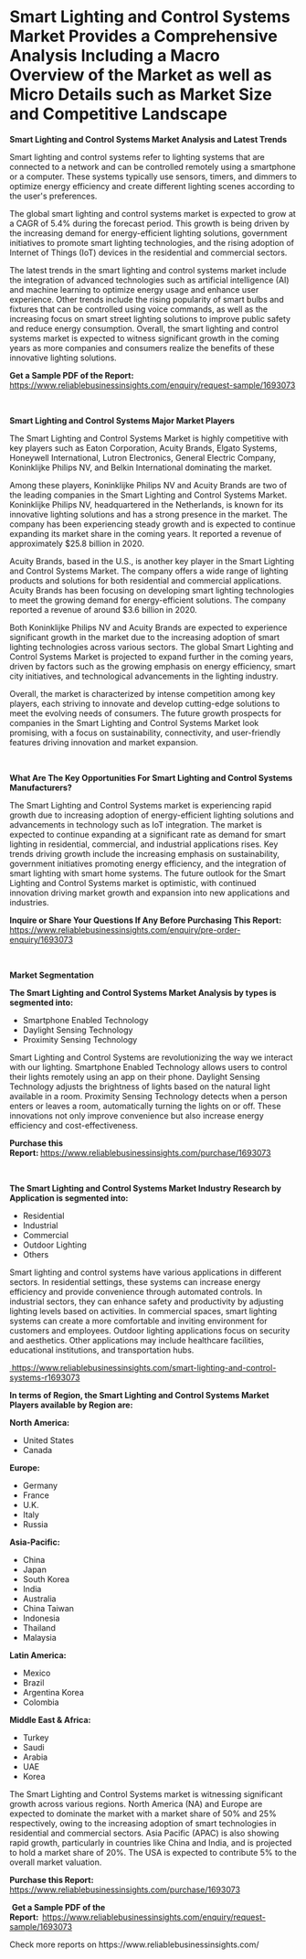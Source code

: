 <p><h1>Smart Lighting and Control Systems Market Provides a Comprehensive Analysis Including a Macro Overview of the Market as well as Micro Details such as Market Size and Competitive Landscape</h1></p><p><strong>Smart Lighting and Control Systems Market Analysis and Latest Trends</strong></p>
<p><p>Smart lighting and control systems refer to lighting systems that are connected to a network and can be controlled remotely using a smartphone or a computer. These systems typically use sensors, timers, and dimmers to optimize energy efficiency and create different lighting scenes according to the user's preferences.</p><p>The global smart lighting and control systems market is expected to grow at a CAGR of 5.4% during the forecast period. This growth is being driven by the increasing demand for energy-efficient lighting solutions, government initiatives to promote smart lighting technologies, and the rising adoption of Internet of Things (IoT) devices in the residential and commercial sectors.</p><p>The latest trends in the smart lighting and control systems market include the integration of advanced technologies such as artificial intelligence (AI) and machine learning to optimize energy usage and enhance user experience. Other trends include the rising popularity of smart bulbs and fixtures that can be controlled using voice commands, as well as the increasing focus on smart street lighting solutions to improve public safety and reduce energy consumption. Overall, the smart lighting and control systems market is expected to witness significant growth in the coming years as more companies and consumers realize the benefits of these innovative lighting solutions.</p></p>
<p><strong>Get a Sample PDF of the Report:&nbsp;</strong> <a href="https://www.reliablebusinessinsights.com/enquiry/request-sample/1693073">https://www.reliablebusinessinsights.com/enquiry/request-sample/1693073</a></p>
<p>&nbsp;</p>
<p><strong>Smart Lighting and Control Systems Major Market Players</strong></p>
<p><p>The Smart Lighting and Control Systems Market is highly competitive with key players such as Eaton Corporation, Acuity Brands, Elgato Systems, Honeywell International, Lutron Electronics, General Electric Company, Koninklijke Philips NV, and Belkin International dominating the market.</p><p>Among these players, Koninklijke Philips NV and Acuity Brands are two of the leading companies in the Smart Lighting and Control Systems Market. Koninklijke Philips NV, headquartered in the Netherlands, is known for its innovative lighting solutions and has a strong presence in the market. The company has been experiencing steady growth and is expected to continue expanding its market share in the coming years. It reported a revenue of approximately $25.8 billion in 2020.</p><p>Acuity Brands, based in the U.S., is another key player in the Smart Lighting and Control Systems Market. The company offers a wide range of lighting products and solutions for both residential and commercial applications. Acuity Brands has been focusing on developing smart lighting technologies to meet the growing demand for energy-efficient solutions. The company reported a revenue of around $3.6 billion in 2020.</p><p>Both Koninklijke Philips NV and Acuity Brands are expected to experience significant growth in the market due to the increasing adoption of smart lighting technologies across various sectors. The global Smart Lighting and Control Systems Market is projected to expand further in the coming years, driven by factors such as the growing emphasis on energy efficiency, smart city initiatives, and technological advancements in the lighting industry.</p><p>Overall, the market is characterized by intense competition among key players, each striving to innovate and develop cutting-edge solutions to meet the evolving needs of consumers. The future growth prospects for companies in the Smart Lighting and Control Systems Market look promising, with a focus on sustainability, connectivity, and user-friendly features driving innovation and market expansion.</p></p>
<p>&nbsp;</p>
<p><strong>What Are The Key Opportunities For Smart Lighting and Control Systems Manufacturers?</strong></p>
<p><p>The Smart Lighting and Control Systems market is experiencing rapid growth due to increasing adoption of energy-efficient lighting solutions and advancements in technology such as IoT integration. The market is expected to continue expanding at a significant rate as demand for smart lighting in residential, commercial, and industrial applications rises. Key trends driving growth include the increasing emphasis on sustainability, government initiatives promoting energy efficiency, and the integration of smart lighting with smart home systems. The future outlook for the Smart Lighting and Control Systems market is optimistic, with continued innovation driving market growth and expansion into new applications and industries.</p></p>
<p><strong>Inquire or Share Your Questions If Any Before Purchasing This Report:</strong> <a href="https://www.reliablebusinessinsights.com/enquiry/pre-order-enquiry/1693073">https://www.reliablebusinessinsights.com/enquiry/pre-order-enquiry/1693073</a></p>
<p>&nbsp;</p>
<p><strong>Market Segmentation</strong></p>
<p><strong>The Smart Lighting and Control Systems Market Analysis by types is segmented into:</strong></p>
<p><ul><li>Smartphone Enabled Technology</li><li>Daylight Sensing Technology</li><li>Proximity Sensing Technology</li></ul></p>
<p><p>Smart Lighting and Control Systems are revolutionizing the way we interact with our lighting. Smartphone Enabled Technology allows users to control their lights remotely using an app on their phone. Daylight Sensing Technology adjusts the brightness of lights based on the natural light available in a room. Proximity Sensing Technology detects when a person enters or leaves a room, automatically turning the lights on or off. These innovations not only improve convenience but also increase energy efficiency and cost-effectiveness.</p></p>
<p><strong>Purchase this Report:&nbsp;</strong><a href="https://www.reliablebusinessinsights.com/purchase/1693073">https://www.reliablebusinessinsights.com/purchase/1693073</a></p>
<p>&nbsp;</p>
<p><strong>The Smart Lighting and Control Systems Market Industry Research by Application is segmented into:</strong></p>
<p><ul><li>Residential</li><li>Industrial</li><li>Commercial</li><li>Outdoor Lighting</li><li>Others</li></ul></p>
<p><p>Smart lighting and control systems have various applications in different sectors. In residential settings, these systems can increase energy efficiency and provide convenience through automated controls. In industrial sectors, they can enhance safety and productivity by adjusting lighting levels based on activities. In commercial spaces, smart lighting systems can create a more comfortable and inviting environment for customers and employees. Outdoor lighting applications focus on security and aesthetics. Other applications may include healthcare facilities, educational institutions, and transportation hubs.</p></p>
<p><a href="https://www.reliablebusinessinsights.com/smart-lighting-and-control-systems-r1693073">&nbsp;https://www.reliablebusinessinsights.com/smart-lighting-and-control-systems-r1693073</a></p>
<p><strong>In terms of Region, the Smart Lighting and Control Systems Market Players available by Region are:</strong></p>
<p>
    <p> <strong> North America: </strong>
        <ul>
            <li>United States</li>
            <li>Canada</li>
        </ul>
        </p> 
    <p> <strong> Europe: </strong>
        <ul>
            <li>Germany</li>
            <li>France</li>
            <li>U.K.</li>
            <li>Italy</li>
            <li>Russia</li>
        </ul>
        </p> 
    <p> <strong> Asia-Pacific: </strong>
        <ul>
            <li>China</li>
            <li>Japan</li>
            <li>South Korea</li>
            <li>India</li>
            <li>Australia</li>
            <li>China Taiwan</li>
            <li>Indonesia</li>
            <li>Thailand</li>
            <li>Malaysia</li>
        </ul>
        </p> 
    <p> <strong> Latin America: </strong>
        <ul>
            <li>Mexico</li>
            <li>Brazil</li>
            <li>Argentina Korea</li>
            <li>Colombia</li>
        </ul>
        </p> 
    <p> <strong> Middle East & Africa: </strong>
        <ul>
            <li>Turkey</li>
            <li>Saudi</li>
            <li>Arabia</li>
            <li>UAE</li>
            <li>Korea</li>
        </ul>
    </p>
    </p>
<p><p>The Smart Lighting and Control Systems market is witnessing significant growth across various regions. North America (NA) and Europe are expected to dominate the market with a market share of 50% and 25% respectively, owing to the increasing adoption of smart technologies in residential and commercial sectors. Asia Pacific (APAC) is also showing rapid growth, particularly in countries like China and India, and is projected to hold a market share of 20%. The USA is expected to contribute 5% to the overall market valuation.</p></p>
<p><strong>Purchase this Report: </strong><a href="https://www.reliablebusinessinsights.com/purchase/1693073">https://www.reliablebusinessinsights.com/purchase/1693073</a></p>
<p>&nbsp;<strong>Get a Sample PDF of the Report:&nbsp;&nbsp;</strong><a href="https://www.reliablebusinessinsights.com/enquiry/request-sample/1693073">https://www.reliablebusinessinsights.com/enquiry/request-sample/1693073</a></p>
<p><strong></strong></p>
<p>Check more reports on https://www.reliablebusinessinsights.com/</p>